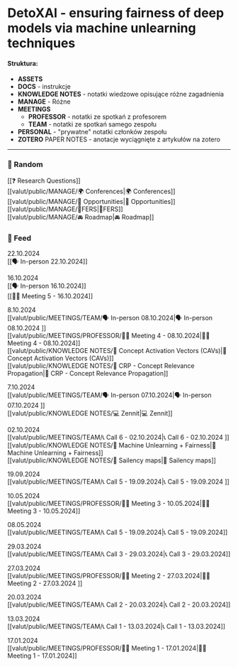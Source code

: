 
# DetoXAI - ensuring fairness of deep models via machine unlearning techniques

#### Struktura:
- **ASSETS**
- **DOCS** - instrukcje 
- **KNOWLEDGE NOTES** - notatki wiedzowe opisujące różne zagadnienia
- **MANAGE** - Różne 
- **MEETINGS**
	- **PROFESSOR** - notatki ze spotkań z profesorem
	- **TEAM** - notatki ze spotkań samego zespołu
- **PERSONAL** - "prywatne" notatki członków zespołu
- **ZOTERO** PAPER NOTES - anotacje wyciągnięte z artykułów na zotero

***
### 🏺 Random  
[[❓ Research Questions]]  
[[valut/public/MANAGE/🌍 Conferences|🌍 Conferences]]  
[[valut/public/MANAGE/💫 Opportunities|💫 Opportunities]]  
[[valut/public/MANAGE/📑FERS|📑FERS]]  
[[valut/public/MANAGE/🚘 Roadmap|🚘 Roadmap]]  

### 📰 Feed

22.10.2024  
[[🗣 In-person 22.10.2024]]  

16.10.2024  
[[🗣 In-person 16.10.2024]]  
[[👨‍🏫 Meeting 5 - 16.10.2024]]  

8.10.2024  
[[valut/public/MEETINGS/TEAM/🗣 In-person 08.10.2024|🗣 In-person 08.10.2024  ]]  
[[valut/public/MEETINGS/PROFESSOR/👨‍🏫 Meeting 4 - 08.10.2024|👨‍🏫 Meeting 4 - 08.10.2024]]   
[[valut/public/KNOWLEDGE NOTES/🧠 Concept Activation Vectors (CAVs)|🧠 Concept Activation Vectors (CAVs)]]   
[[valut/public/KNOWLEDGE NOTES/🧠 CRP - Concept Relevance Propagation|🧠 CRP - Concept Relevance Propagation]]   

7.10.2024  
[[valut/public/MEETINGS/TEAM/🗣 In-person 07.10.2024|🗣 In-person 07.10.2024  ]]  
[[valut/public/KNOWLEDGE NOTES/💻 Zennit|💻 Zennit]]   

02.10.2024  
[[valut/public/MEETINGS/TEAM/📞 Call 6 - 02.10.2024|📞 Call 6 - 02.10.2024  ]]   
[[valut/public/KNOWLEDGE NOTES/🧠 Machine Unlearning + Fairness|🧠 Machine Unlearning + Fairness]]    
[[valut/public/KNOWLEDGE NOTES/🧠 Sailency maps|🧠 Sailency maps]]   

19.09.2024  
[[valut/public/MEETINGS/TEAM/📞 Call 5 - 19.09.2024|📞 Call 5 - 19.09.2024 ]]  

10.05.2024  
[[valut/public/MEETINGS/PROFESSOR/👨‍🏫 Meeting 3 - 10.05.2024|👨‍🏫 Meeting 3 - 10.05.2024]]  

08.05.2024  
[[valut/public/MEETINGS/TEAM/📞 Call 5 - 19.09.2024|📞 Call 5 - 19.09.2024]]  

29.03.2024  
[[valut/public/MEETINGS/TEAM/📞 Call 3 - 29.03.2024|📞 Call 3 - 29.03.2024]]  

27.03.2024  
[[valut/public/MEETINGS/PROFESSOR/👨‍🏫 Meeting 2 - 27.03.2024|👨‍🏫 Meeting 2 - 27.03.2024 ]]  

20.03.2024  
[[valut/public/MEETINGS/TEAM/📞 Call 2 - 20.03.2024|📞 Call 2 - 20.03.2024]]  

13.03.2024  
[[valut/public/MEETINGS/TEAM/📞 Call 1 - 13.03.2024|📞 Call 1 - 13.03.2024]]  

17.01.2024  
[[valut/public/MEETINGS/PROFESSOR/👨‍🏫 Meeting 1 - 17.01.2024|👨‍🏫 Meeting 1 - 17.01.2024]]  


